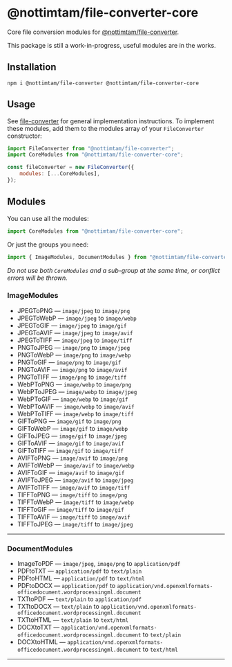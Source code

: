 # @nottimtam/file-converter-core

Core file conversion modules for [@nottimtam/file-converter](https://www.npmjs.com/package/@nottimtam/file-converter).

This package is still a work-in-progress, useful modules are in the works.

## Installation

```terminal
npm i @nottimtam/file-converter @nottimtam/file-converter-core
```

## Usage

See [file-converter](https://github.com/NotTimTam/file-converter) for general implementation instructions. To implement these modules, add them to the modules array of your `FileConverter` constructor:

```js
import FileConverter from "@nottimtam/file-converter";
import CoreModules from "@nottimtam/file-converter-core";

const fileConverter = new FileConverter({
	modules: [...CoreModules],
});
```

## Modules

You can use all the modules:

```js
import CoreModules from "@nottimtam/file-converter-core";
```

Or just the groups you need:

```js
import { ImageModules, DocumentModules } from "@nottimtam/file-converter-core";
```

_Do not use both `CoreModules` and a sub-group at the same time, or conflict errors will be thrown._

### ImageModules

-   JPEGToPNG &mdash; `image/jpeg` to `image/png`
-   JPEGToWebP &mdash; `image/jpeg` to `image/webp`
-   JPEGToGIF &mdash; `image/jpeg` to `image/gif`
-   JPEGToAVIF &mdash; `image/jpeg` to `image/avif`
-   JPEGToTIFF &mdash; `image/jpeg` to `image/tiff`
-   PNGToJPEG &mdash; `image/png` to `image/jpeg`
-   PNGToWebP &mdash; `image/png` to `image/webp`
-   PNGToGIF &mdash; `image/png` to `image/gif`
-   PNGToAVIF &mdash; `image/png` to `image/avif`
-   PNGToTIFF &mdash; `image/png` to `image/tiff`
-   WebPToPNG &mdash; `image/webp` to `image/png`
-   WebPToJPEG &mdash; `image/webp` to `image/jpeg`
-   WebPToGIF &mdash; `image/webp` to `image/gif`
-   WebPToAVIF &mdash; `image/webp` to `image/avif`
-   WebPToTIFF &mdash; `image/webp` to `image/tiff`
-   GIFToPNG &mdash; `image/gif` to `image/png`
-   GIFToWebP &mdash; `image/gif` to `image/webp`
-   GIFToJPEG &mdash; `image/gif` to `image/jpeg`
-   GIFToAVIF &mdash; `image/gif` to `image/avif`
-   GIFToTIFF &mdash; `image/gif` to `image/tiff`
-   AVIFToPNG &mdash; `image/avif` to `image/png`
-   AVIFToWebP &mdash; `image/avif` to `image/webp`
-   AVIFToGIF &mdash; `image/avif` to `image/gif`
-   AVIFToJPEG &mdash; `image/avif` to `image/jpeg`
-   AVIFToTIFF &mdash; `image/avif` to `image/tiff`
-   TIFFToPNG &mdash; `image/tiff` to `image/png`
-   TIFFToWebP &mdash; `image/tiff` to `image/webp`
-   TIFFToGIF &mdash; `image/tiff` to `image/gif`
-   TIFFToAVIF &mdash; `image/tiff` to `image/avif`
-   TIFFToJPEG &mdash; `image/tiff` to `image/jpeg`

---

### DocumentModules

-   ImageToPDF &mdash; `image/jpeg`, `image/png` to `application/pdf`
-   PDFtoTXT &mdash; `application/pdf` to `text/plain`
-   PDFtoHTML &mdash; `application/pdf` to `text/html`
-   PDFtoDOCX &mdash; `application/pdf` to `application/vnd.openxmlformats-officedocument.wordprocessingml.document`
-   TXTtoPDF &mdash; `text/plain` to `application/pdf`
-   TXTtoDOCX &mdash; `text/plain` to `application/vnd.openxmlformats-officedocument.wordprocessingml.document`
-   TXTtoHTML &mdash; `text/plain` to `text/html`
-   DOCXtoTXT &mdash; `application/vnd.openxmlformats-officedocument.wordprocessingml.document` to `text/plain`
-   DOCXtoHTML &mdash; `application/vnd.openxmlformats-officedocument.wordprocessingml.document` to `text/html`

---
